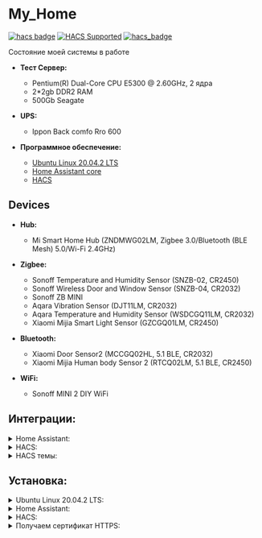 # My_Home

[![hacs badge](https://img.shields.io/badge/HACS-Default-orange.svg)](https://github.com/custom-components/hacs)
[![HACS Supported](https://img.shields.io/badge/HACS-Supported-green.svg)](https://hacs.xyz)
[![hacs_badge](https://img.shields.io/badge/HACS-Custom-orange.svg)](https://github.com/custom-components/hacs)

Состояние моей системы в работе


- **Тест Сервер:**

  - Pentium(R) Dual-Core CPU E5300 @ 2.60GHz, 2 ядра
  - 2*2gb DDR2 RAM
  - 500Gb Seagate

- **UPS:**
  - Ippon Back comfo Rro 600

- **Программное обеспечение:** 

  - [Ubuntu Linux 20.04.2 LTS](https://releases.ubuntu.com/20.04/)
  - [Home Assistant core](https://www.home-assistant.io/installation/linux#install-home-assistant-core)
  - [HACS](https://hacs.xyz/)

## Devices
- **Hub:**
  - Mi Smart Home Hub (ZNDMWG02LM, Zigbee 3.0/Bluetooth (BLE Mesh) 5.0/Wi-Fi 2.4GHz)

- **Zigbee:**
  - Sonoff Temperature and Humidity Sensor (SNZB-02, CR2450)
  - Sonoff Wireless Door and Window Sensor (SNZB-04, CR2032)
  - Sonoff ZB MINI
  - Aqara Vibration Sensor (DJT11LM, CR2032)
  - Aqara Temperature and Humidity Sensor (WSDCGQ11LM, CR2032)
  - Xiaomi Mijia Smart Light Sensor (GZCGQ01LM, CR2450)

- **Bluetooth:**
  - Xiaomi Door Sensor2 (MCCGQ02HL, 5.1 BLE, CR2032)
  - Xiaomi Mijia Human body Sensor 2 (RTCQ02LM, 5.1 BLE, CR2450)

- **WiFi:**
  - Sonoff MINI 2 DIY WiFi

## Интеграции:
<details><summary>Home Assistant:</summary>
<p>

  * [Zigbee Home Automation](https://www.home-assistant.io/integrations/zha/)
  * [AirVisual Cloud API](https://www.home-assistant.io/integrations/airvisual)
  * [Google Cast](https://www.home-assistant.io/integrations/cast)
  * [Meteorologisk institutt (Met.no)](https://www.home-assistant.io/integrations/met)
  * [MQTT](https://www.home-assistant.io/integrations/mqtt)
  * [Network UPS Tools (NUT)](https://www.home-assistant.io/integrations/nut)
  * [OpenWeatherMap](https://www.home-assistant.io/integrations/openweathermap)
  * [Plex Media Server](https://www.home-assistant.io/integrations/plex)
  * [Samsung Smart TV](https://www.home-assistant.io/integrations/samsungtv)
  * [Speedtest.net](https://www.home-assistant.io/integrations/speedtestdotnet)
  * [UPnP/IGD](https://www.home-assistant.io/integrations/upnp)
  * [Zigbee Home Automation](https://www.home-assistant.io/integrations/zha)
  * [Local IP Address](https://www.home-assistant.io/integrations/local_ip)
  * [Mobile App](https://www.home-assistant.io/integrations/mobile_app)
  * [Shopping List](https://www.home-assistant.io/integrations/shopping_list)
  * [Certificate Expiry](https://www.home-assistant.io/integrations/cert_expiry)
  
  

</p>
</details>
  

<details><summary>HACS:</summary>
<p>


  * [Xiaomi Gateway 3](https://github.com/AlexxIT/XiaomiGateway3)
  * [SonoffLAN](https://github.com/AlexxIT/SonoffLAN)
  * [YandexStation](https://github.com/AlexxIT/YandexStation)
  
  * [StartTime](https://github.com/AlexxIT/StartTime)
  * [MorphNumbers](https://github.com/AlexxIT/MorphNumbers)
  * [PythonScriptsPro](https://github.com/AlexxIT/PythonScriptsPro)
  
  * [Alarmo](https://github.com/nielsfaber/alarmo)

  * [scheduler-component](https://github.com/nielsfaber/scheduler-component)





  * [hass-lkcomu-interrao (ЕЛК ЖКХ «Интер РАО»)](https://github.com/alryaz/hass-lkcomu-interrao)

  * [Scheduler-component](https://github.com/nielsfaber/scheduler-component)
  * [Sensor.yandex_maps](https://github.com/custom-components/sensor.yandex_maps)
  * [irrigation_unlimited](https://github.com/rgc99/irrigation_unlimited)
  * [yandex_smart_home](https://github.com/dmitry-k/yandex_smart_home)



  * [weather-card](https://github.com/bramkragten/weather-card)
  * [flex-table-card](https://github.com/custom-cards/flex-table-card)
  * [mini-graph-card](https://github.com/kalkih/mini-graph-card)
  * [lovelace-auto-entities](https://github.com/thomasloven/lovelace-auto-entities)
  * [mini-media-player](https://github.com/kalkih/mini-media-player)
  * [scheduler-card](https://github.com/nielsfaber/scheduler-card)
  * [stack-in-card](https://github.com/custom-cards/stack-in-card)
  * [battery-state-card](https://github.com/maxwroc/battery-state-card)
  * [hass-bha-icons](https://github.com/hulkhaugen/hass-bha-icons)
  * [ha-lovelace-elapsed-time-card](https://github.com/kirbo/ha-lovelace-elapsed-time-card)
  * [lovelace-tempometer-gauge-card](https://github.com/SNoof85/lovelace-tempometer-gauge-card)
  * [air-visual-card](https://github.com/dnguyen800/air-visual-card)
  * [ha-yandex-icons](https://github.com/iswitch/ha-yandex-icons)
  * [simple-thermostat](https://github.com/nervetattoo/simple-thermostat)
  * [vertical-stack-in-card](https://github.com/ofekashery/vertical-stack-in-card)
  * [mini-humidifier](https://github.com/artem-sedykh/mini-humidifier)
  * [lovelace-multiple-entity-row](https://github.com/benct/lovelace-multiple-entity-row)
  * [logbook-card](https://github.com/royto/logbook-card)

  * [home-assistant-sun-card](https://github.com/AitorDB/home-assistant-sun-card)
  * [zha-network-card](https://github.com/dmulcahey/zha-network-card)
  * [apexcharts-card](https://github.com/RomRider/apexcharts-card#yaxis-options-multi-y-axis)
  * [lovelace-fold-entity-row](https://github.com/thomasloven/lovelace-fold-entity-row)
  * [lovelace-layout-card](https://github.com/thomasloven/lovelace-layout-card)

  * [hass-yandex-music-browser](https://github.com/alryaz/hass-yandex-music-browser)
  * [hass-moscow-pgu](https://github.com/alryaz/hass-moscow-pgu)
  * [SamsungTV Tizen](https://github.com/jaruba/ha-samsungtv-tizen)
  * [button-card](https://github.com/custom-cards/button-card)
  * [timer-bar-card](https://github.com/rianadon/timer-bar-card)
  * [hass-node-red](https://github.com/zachowj/hass-node-red)
  * [lovelace-card-mod](https://github.com/thomasloven/lovelace-card-mod)
  * [ha-gismeteo](https://github.com/Limych/ha-gismeteo)
  * [simple-weather-card](https://github.com/kalkih/simple-weather-card)
  * [slider-button-card](https://github.com/mattieha/slider-button-card)


  
</p>
</details>
  

  
  
  
<details><summary>HACS темы:</summary>
<p>
  
</p>
</details>

## Установка:
<details><summary>Ubuntu Linux 20.04.2 LTS:</summary>
<p>



  
  
 </p>
</details> 




<details><summary>Home Assistant:</summary>
<p>

1. Обновляем систему до актуального состояния
```shell
sudo apt-get update
```
```shell
sudo apt-get upgrade -y
```
2. После обновления системы устанавливаем необходимые компоненты и зависимости. 
  

  
  
  
</p>
</details>

<details><summary>HACS:</summary>
<p>

1. Сначала нам надо создать новую папку для кастомных компонентов
```shell
cd /home/homeassistant/.homeassistant/
```
```shell
sudo mkdir custom_components
```
```shell
sudo chmod 777 custom_components/
```

2. Устанавливаем unzip, потому что его нет в штатной поставке Ubuntu
```shell
sudo apt install unzip
```

3. Запускаем скрипт установки
```shell
wget -q -O - https://install.hacs.xyz | bash -
```

3. 1 Установка должна завершиться надписью "Installation completed".
```shell
INFO: Creating HACS directory...
INFO: Unpacking HACS...
INFO: Removing HACS zip file...
INFO: Installation complete.
```
  
4. Перезагружаем систему
```shell
su reboot
```

  
</p>
</details>   
  
  
  
  






<details><summary>Получаем сертификат HTTPS:</summary>
<p>

1. Теперь нам необходимо поставить пакет для запроса и получения ssl сертификата
```shell
sudo apt-get install certbot
```

2. Получаем сертификат ХХХХХХХХХ-водим свои данные
```shell
sudo certbot certonly --standalone --email ХХХХХХХХХ@gmail.com  -d ХХХХХХХХХ.asuscomm.com
```

2.1 Если все сделано правильно, вывод команды будет примерно такой
```shell
Saving debug log to /var/log/letsencrypt/letsencrypt.log
Plugins selected: Authenticator standalone, Installer None
Obtaining a new certificate
Performing the following challenges:
http-01 challenge for your.domain.org
Waiting for verification...
Cleaning up challenges

IMPORTANT NOTES:
 - Congratulations<span class="cm-variable-2"></span><span class="cm-variable-2"></span><span class="cm-variable-2"></span><span class="cm-variable-2"></span>! Your certificate and chain have been saved at:
   /etc/letsencrypt/live/your.domain.org/fullchain.pem
   Your key file has been saved at:
   /etc/letsencrypt/live/your.domain.org/privkey.pem
   Your cert will expire on 2019-02-19. To obtain a new or tweaked
   version of this certificate in the future, simply run certbot
   again. To non-interactively renew *all* of your certificates, run
   "certbot renew"
 - If<span class="cm-variable-2"></span><span class="cm-variable-2"></span><span class="cm-variable-2"></span><span class="cm-variable-2"></span> you like Certbot, please consider supporting our work by:

   Donating to ISRG / Let's Encrypt:   https://letsencrypt.org/donate
   Donating to EFF:                    https://eff.org/donate-le
```

3. Теперь нам необходимо копировать полученные сертификаты в папку настроек HA. Делаем следующее
```shell
cd /home/homeassistant/.homeassistant/
```
```shell
sudo cp /etc/letsencrypt/live/ХХХХХХХХХ.asuscomm.com/fullchain.pem fullchain.pem
```
```shell
sudo cp /etc/letsencrypt/live/ХХХХХХХХХ.asuscomm.com/privkey.pem privkey.pem
```
```shell
sudo chown -R homeassistant:homeassistant /home/homeassistant/.homeassistant/
```

4. После открываем файл configuration.yaml вашего HA удобным для вас способом и в разделе http: прописываем следующее
```yaml
http:
  ssl_certificate: /home/homeassistant/.homeassistant/fullchain.pem
  ssl_key: /home/homeassistant/.homeassistant/privkey.pem
```

Теперь наконец можем перезагрузить нашу систему

 ```shell
su reboot
```
  
и попробовать перейти на его вебморду, используя свеженастроеный https используя адрес вида https://ХХХХХХХХХ.asuscomm.com проверив тем самым, что все настроено правильно. 

P.S. Не забывайте, что сертификаты выдаются сроком на три месяца, и спустя этот срок, необходимо будет повторить действия из раздела "Получаем сертификат".


</p>
</details> 













